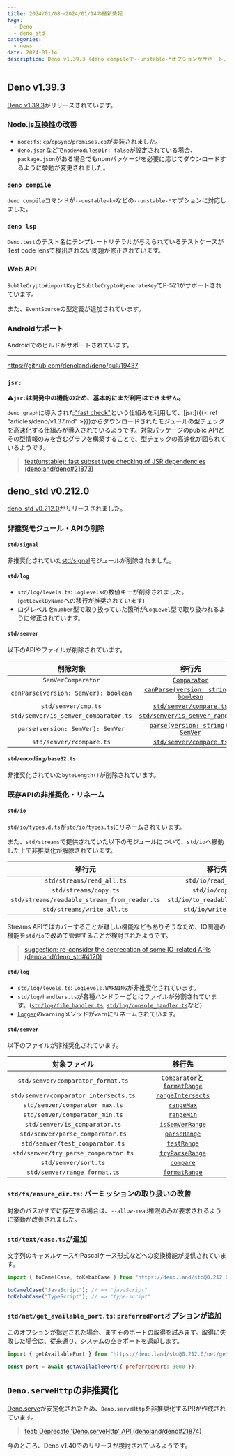 ```yaml
---
title: 2024/01/08〜2024/01/14の最新情報
tags:
  - Deno
  - deno_std
categories:
  - news
date: 2024-01-14
description: Deno v1.39.3 (deno compileで--unstable-*オプションがサポート, EventSourceの型定義の追加, Androidでのビルドのサポートなど), deno_std v0.212.0 (非推奨化されていたstd/streamsのIO関連のAPIがstd/ioへ移動, std/text/caseの追加, など), `Deno.serveHttp`の非推奨化
---
```


## Deno v1.39.3

[Deno v1.39.3](https://github.com/denoland/deno/releases/tag/v1.39.3)がリリースされています。

### Node.js互換性の改善

- `node:fs`: `cp`/`cpSync`/`promises.cp`が実装されました。
- `deno.json`などで`nodeModulesDir: false`が設定されている場合、`package.json`がある場合でもnpmパッケージを必要に応じてダウンロードするように挙動が変更されました。

### `deno compile`

`deno compile`コマンドが`--unstable-kv`などの`--unstable-*`オプションに対応しました。

### `deno lsp`

`Deno.test`のテスト名にテンプレートリテラルが与えられているテストケースがTest code lensで検出されない問題が修正されています。

### Web API

`SubtleCrypto#importKey`と`SubtleCrypto#generateKey`でP-521がサポートされています。

また、`EventSource`の型定義が追加されています。

### Androidサポート

Androidでのビルドがサポートされています。

---

https://github.com/denoland/deno/pull/19437

### `jsr:`

**⚠️`jsr:`は開発中の機能のため、基本的にまだ利用はできません。**

`deno_graph`に導入された["fast check"](https://github.com/denoland/deno_graph/pull/346)という仕組みを利用して、[jsr:]({{< ref "articles/deno/v1.37.md" >}})からダウンロードされたモジュールの型チェックを高速化する仕組みが導入されているようです。対象パッケージのpublic APIとその型情報のみを含むグラフを構築することで、型チェックの高速化が図られているようです。

> [feat(unstable): fast subset type checking of JSR dependencies (denoland/deno#21873)](https://github.com/denoland/deno/pull/21873)

## deno_std v0.212.0

[deno_std v0.212.0](https://github.com/denoland/deno_std/releases/tag/0.212.0)がリリースされました。

### 非推奨モジュール・APIの削除

#### `std/signal`

非推奨化されていた[std/signal](https://github.com/denoland/deno_std/tree/0.211.0/signal)モジュールが削除されました。

#### `std/log`

- `std/log/levels.ts`: `LogLevels`の数値キーが削除されました。(`getLevelByName`への移行が推奨されています)
- ログレベルを`number`型で取り扱っていた箇所が`LogLevel`型で取り扱われるように修正されています。

#### `std/semver`

以下のAPIやファイルが削除されています。

|削除対象|移行先|
|:---:|:---:|
|`SemVerComparator`|[`Comparator`](https://deno.land/std@0.212.0/semver/types.ts?s=Comparator)|
|`canParse(version: SemVer): boolean`|[`canParse(version: string): boolean`](https://deno.land/std@0.212.0/semver/can_parse.ts)|
|`std/semver/cmp.ts`|[`std/semver/compare.ts`](https://deno.land/std@0.212.0/semver/compare.ts)|
|`std/semver/is_semver_comparator.ts`|[`std/semver/is_semver_range.ts`](https://deno.land/std@0.212.0/semver/is_semver_range.ts)|
|`parse(version: SemVer): SemVer`|[`parse(version: string): SemVer`](https://deno.land/std@0.212.0/semver/parse.ts)|
|`std/semver/rcompare.ts`|[`std/semver/compare.ts`](https://deno.land/std@0.212.0/semver/compare.ts)|

#### `std/encoding/base32.ts`

非推奨化されていた`byteLength()`が削除されています。

### 既存APIの非推奨化・リネーム

#### `std/io`

`std/io/types.d.ts`が[`std/io/types.ts`](https://deno.land/std@0.212.0/io/types.ts)にリネームされています。

また、`std/streams`で提供されていた以下のモジュールについて、`std/io`へ移動した上で非推奨化が解除されています。

|移行元|移行先|
|:---:|:---:|
|`std/streams/read_all.ts`|`std/io/read_all.ts`|
|`std/streams/copy.ts`|`std/io/copy.ts`|
|`std/streams/readable_stream_from_reader.ts`|`std/io/to_readable_stream.ts`|
|`std/streams/write_all.ts`|`std/io/write_all.ts`|

Streams APIではカバーすることが難しい機能などもありそうなため、IO関連の機能を`std/io`で改めて管理することが検討されたようです。

> [suggestion: re-consider the deprecation of some IO-related APIs (denoland/deno_std#4120)](https://github.com/denoland/deno_std/issues/4120)

#### `std/log`

- `std/log/levels.ts`: `LogLevels.WARNING`が非推奨化されています。
- `std/log/handlers.ts`が各種ハンドラーごとにファイルが分割されています。([`std/log/file_handler.ts`](https://deno.land/std@0.212.0/log/file_handler.ts), [`std/log/console_handler.ts`](https://deno.land/std@0.212.0/log/console_handler.ts)など)
- [`Logger`](https://deno.land/std@0.212.0/log/logger.ts?s=Logger)の`warning`メソッドが`warn`にリネームされています。

#### `std/semver`

以下のファイルが非推奨化されています。

|対象ファイル|移行先|
|:---:|:---:|
|`std/semver/comparator_format.ts`|[`Comparator`](https://deno.land/std@0.212.0/semver/types.ts?s=Comparator)と[`formatRange`](https://deno.land/std@0.212.0/semver/format_range.ts)|
|`std/semver/comparator_intersects.ts`|[`rangeIntersects`](https://deno.land/std@0.212.0/semver/range_intersects.ts)|
|`std/semver/comparator_max.ts`|[`rangeMax`](https://deno.land/std@0.212.0/semver/range_max.ts)|
|`std/semver/comparator_min.ts`|[`rangeMin`](https://deno.land/std@0.212.0/semver/range_min.ts)|
|`std/semver/is_comparator.ts`|[`isSemVerRange`](https://deno.land/std@0.212.0/semver/is_semver_range.ts)|
|`std/semver/parse_comparator.ts`|[`parseRange`](https://deno.land/std@0.212.0/semver/parse_range.ts)|
|`std/semver/test_comparator.ts`|[`testRange`](https://deno.land/std@0.212.0/semver/test_range.ts)|
|`std/semver/try_parse_comparator.ts`|[`tryParseRange`](https://deno.land/std@0.212.0/semver/try_parse_range.ts)|
|`std/semver/sort.ts`|[`compare`](https://deno.land/std@0.212.0/semver/compare.ts)|
|`std/semver/range_format.ts`|[`formatRange`](https://deno.land/std@0.212.0/semver/format_range.ts)|

### `std/fs/ensure_dir.ts`: パーミッションの取り扱いの改善

対象のパスがすでに存在する場合は、`--allow-read`権限のみが要求されるように挙動が改善されました。

### `std/text/case.ts`が追加

文字列のキャメルケースやPascalケース形式などへの変換機能が提供されています。

```typescript
import { toCamelCase, toKebabCase } from "https://deno.land/std@0.212.0/text/case.ts";

toCamelCase("JavaScript"); // => "javaScript"
toKebabCase("TypeScript"); // => "type-script"
```

### `std/net/get_available_port.ts`: `preferredPort`オプションが追加

このオプションが指定された場合、まずそのポートの取得を試みます。取得に失敗した場合は、従来通り、システムの空きポートを返却します。

```javascript
import { getAvailablePort } from "https://deno.land/std@0.212.0/net/get_available_port.ts";

const port = await getAvailablePort({ preferredPort: 3000 });
```

## `Deno.serveHttp`の非推奨化

[Deno.serve](https://deno.land/api@v1.39.4?s=Deno.serve)が安定化されたため、`Deno.serveHttp`を非推奨化するPRが作成されています。

> [feat: Deprecate 'Deno.serveHttp' API (denoland/deno#21874)](https://github.com/denoland/deno/pull/21874)

今のところ、Deno v1.40でのリリースが検討されているようです。
